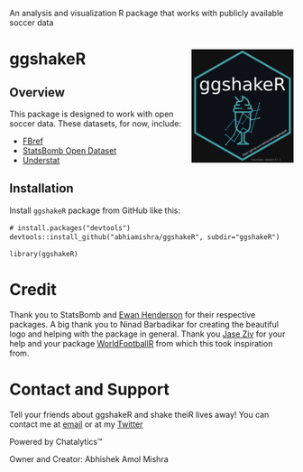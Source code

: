 An analysis and visualization R package that works with publicly available soccer data

# ggshakeR <img src="./pictures/ggshakeRhex.png" align="right" width="181" height="201"/>

## Overview
This package is designed to work with open soccer data. These datasets, for now, include:

* [FBref](https://fbref.com/en/)
* [StatsBomb Open Dataset](https://github.com/statsbomb/StatsBombR)
* [Understat](https://understat.com/)

## Installation
Install `ggshakeR` package from GitHub like this:

```
# install.packages("devtools")
devtools::install_github("abhiamishra/ggshakeR", subdir="ggshakeR")
```

```
library(ggshakeR)
```


# Credit
Thank you to StatsBomb and [Ewan Henderson](https://github.com/ewenme) for their respective packages. A big thank you to Ninad Barbadikar for creating the beautiful logo and helping with the package in general. Thank you [Jase Ziv](https://github.com/JaseZiv) for your help and your package [WorldFootballR](https://github.com/JaseZiv/worldfootballR) from which this took inspiration from.

# Contact and Support
Tell your friends about ggshakeR and shake theiR lives away! 
You can contact me at [email](abhiamishra0@gmail.com) or at my [Twitter](https://twitter.com/MishraAbhiA)

Powered by Chatalytics:tm:

Owner and Creator: Abhishek Amol Mishra
